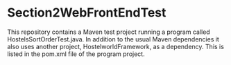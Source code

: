 # Section2WebFrontEndTest

This repository contains a Maven test project running a program called HostelsSortOrderTest.java.  In addition to the usual Maven dependencies it also uses another project, HostelworldFramework, as a dependency.  This is listed in the pom.xml file of the program project.

